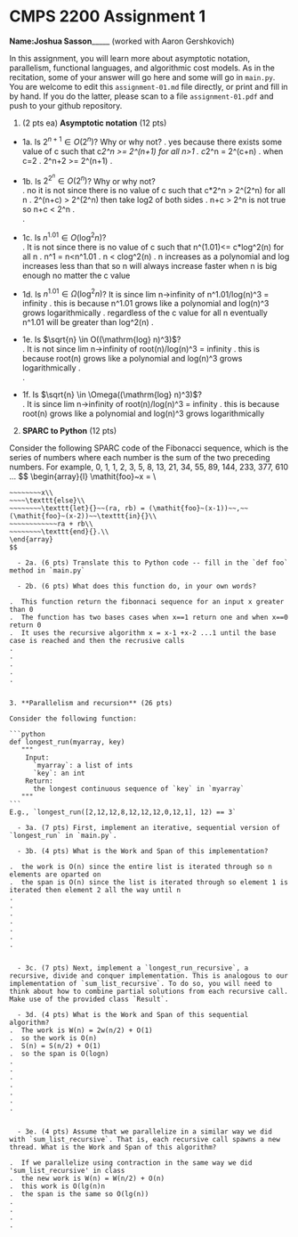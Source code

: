 

# CMPS 2200 Assignment 1

**Name:**__________Joshua Sasson_______________ (worked with Aaron Gershkovich)


In this assignment, you will learn more about asymptotic notation, parallelism, functional languages, and algorithmic cost models. As in the recitation, some of your answer will go here and some will go in `main.py`. You are welcome to edit this `assignment-01.md` file directly, or print and fill in by hand. If you do the latter, please scan to a file `assignment-01.pdf` and push to your github repository. 
  
  

1. (2 pts ea) **Asymptotic notation** (12 pts)

  - 1a. Is $2^{n+1} \in O(2^n)$? Why or why not?
.  yes because there exists some value of c such that c*2^n >= 2^(n+1) for all n>1
.  c*2^n = 2^(c+n) 
.  when c=2
.  2^n+2 >= 2^(n+1)
. 
  - 1b. Is $2^{2^n} \in O(2^n)$? Why or why not?     
.  no it is not since there is no value of c such that  c*2^n > 2^(2^n) for all n
.  2^(n+c) > 2^(2^n) then take log2 of both sides
.  n+c > 2^n is not true so n+c < 2^n 
.  
.  
  - 1c. Is $n^{1.01} \in O(\mathrm{log}^2 n)$?    
.  It is not since there is no value of c such that n^(1.01)<= c*log^2(n) for all n 
.  n^1 = n<n^1.01
.  n < clog^2(n) 
. n increases as a polynomial and log increases less than that so n will always increase faster when n is big enough no matter the c value

  - 1d. Is $n^{1.01} \in \Omega(\mathrm{log}^2 n)$?
It is since lim n->infinity of n^1.01/log(n)^3 = infinity
. this is because n^1.01 grows like a polynomial and log(n)^3 grows logarithmically 
.  regardless of the c value for all n eventually n^1.01 will be greater than log^2(n)
.  
  - 1e. Is $\sqrt{n} \in O((\mathrm{log} n)^3)$?  
.  It is not since lim n->infinity of root(n)/log(n)^3 = infinity
.  this is because root(n) grows like a polynomial and log(n)^3 grows logarithmically 
.  
.  
  - 1f. Is $\sqrt{n} \in \Omega((\mathrm{log} n)^3)$?  
.  It is since lim n->infinity of root(n)/log(n)^3 = infinity
. this is because root(n) grows like a polynomial and log(n)^3 grows logarithmically 


2. **SPARC to Python** (12 pts)

Consider the following SPARC code of the Fibonacci sequence, which is the series of numbers where each number is the sum of the two preceding numbers. For example, 0, 1, 1, 2, 3, 5, 8, 13, 21, 34, 55, 89, 144, 233, 377, 610 ... 
$$
\begin{array}{l}
\mathit{foo}~x =   \\
~~~~\texttt{if}{}~~x \le 1~~\texttt{then}{}\\
~~~~~~~~x\\   
~~~~\texttt{else}\\
~~~~~~~~\texttt{let}{}~~(ra, rb) = (\mathit{foo}~(x-1))~~,~~(\mathit{foo}~(x-2))~~\texttt{in}{}\\  
~~~~~~~~~~~~ra + rb\\  
~~~~~~~~\texttt{end}{}.\\
\end{array}
$$ 

  - 2a. (6 pts) Translate this to Python code -- fill in the `def foo` method in `main.py`  

  - 2b. (6 pts) What does this function do, in your own words?  

.  This function return the fibonnaci sequence for an input x greater than 0
.  The function has two bases cases when x==1 return one and when x==0 return 0
.  It uses the recursive algorithm x = x-1 +x-2 ...1 until the base case is reached and then the recrusive calls 
.  
.  
.  
.  
.  
  

3. **Parallelism and recursion** (26 pts)

Consider the following function:  

```python
def longest_run(myarray, key)
   """
    Input:
      `myarray`: a list of ints
      `key`: an int
    Return:
      the longest continuous sequence of `key` in `myarray`
   """
```
E.g., `longest_run([2,12,12,8,12,12,12,0,12,1], 12) == 3`  
 
  - 3a. (7 pts) First, implement an iterative, sequential version of `longest_run` in `main.py`.  

  - 3b. (4 pts) What is the Work and Span of this implementation?  

.  the work is O(n) since the entire list is iterated through so n elements are oparted on
.  the span is O(n) since the list is iterated through so element 1 is iterated then element 2 all the way until n 
.  
.  
.  
.  
.  
.  
.  


  - 3c. (7 pts) Next, implement a `longest_run_recursive`, a recursive, divide and conquer implementation. This is analogous to our implementation of `sum_list_recursive`. To do so, you will need to think about how to combine partial solutions from each recursive call. Make use of the provided class `Result`.   

  - 3d. (4 pts) What is the Work and Span of this sequential algorithm?  
.  The work is W(n) = 2w(n/2) + O(1)
.  so the work is O(n) 
.  S(n) = S(n/2) + O(1)
.  so the span is O(logn)
.  
.  
.  
.  
.  
.  
.  


  - 3e. (4 pts) Assume that we parallelize in a similar way we did with `sum_list_recursive`. That is, each recursive call spawns a new thread. What is the Work and Span of this algorithm?  

.  If we parallelize using contraction in the same way we did 'sum_list_recursive' in class
.  the new work is W(n) = W(n/2) + O(n)
.  this work is O(lg(n)n
.  the span is the same so O(lg(n))
.  
.  
.  
.  

